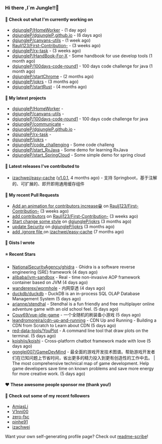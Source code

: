 ### Hi there ,I`m Jungle!!👋

#### 👷 Check out what I'm currently working on

- [dgjungleP/HomeWorker](https://github.com/dgjungleP/HomeWorker) -  (1 day ago)
- [dgjungleP/dgjungleP.github.io](https://github.com/dgjungleP/dgjungleP.github.io) -  (6 days ago)
- [dgjungleP/canvans-utils](https://github.com/dgjungleP/canvans-utils) -  (1 week ago)
- [Raulj123/First-Contribution-](https://github.com/Raulj123/First-Contribution-) -  (3 weeks ago)
- [dgjungleP/rx-task](https://github.com/dgjungleP/rx-task) -  (3 weeks ago)
- [dgjungleP/HandBook-For-X](https://github.com/dgjungleP/HandBook-For-X) - Some handbook for use develop tools (1 month ago)
- [dgjungleP/100days-code-round1](https://github.com/dgjungleP/100days-code-round1) - 100 days code challenge for java (1 month ago)
- [dgjungleP/startChrome](https://github.com/dgjungleP/startChrome) -  (2 months ago)
- [dgjungleP/jokrs](https://github.com/dgjungleP/jokrs) -  (3 months ago)
- [dgjungleP/startRust](https://github.com/dgjungleP/startRust) -  (4 months ago)

#### 🌱 My latest projects

- [dgjungleP/HomeWorker](https://github.com/dgjungleP/HomeWorker) - 
- [dgjungleP/canvans-utils](https://github.com/dgjungleP/canvans-utils) - 
- [dgjungleP/100days-code-round1](https://github.com/dgjungleP/100days-code-round1) - 100 days code challenge for java
- [dgjungleP/communicate](https://github.com/dgjungleP/communicate) - 
- [dgjungleP/dgjungleP.github.io](https://github.com/dgjungleP/dgjungleP.github.io) - 
- [dgjungleP/rx-task](https://github.com/dgjungleP/rx-task) - 
- [dgjungleP/jokrs](https://github.com/dgjungleP/jokrs) - 
- [dgjungleP/code_challenging](https://github.com/dgjungleP/code_challenging) - Some code challeng
- [dgjungleP/start_RxJava](https://github.com/dgjungleP/start_RxJava) - Some demo for learning RxJava
- [dgjungleP/start_SpringCloud](https://github.com/dgjungleP/start_SpringCloud) - Some simple demo for spring cloud 

#### 🔭 Latest releases I've contributed to

- [izachwei/easy-cache](https://github.com/izachwei/easy-cache) ([v1.0.1](https://github.com/izachwei/easy-cache/releases/tag/v1.0.1), 4 months ago) - 支持 Springboot，基于注解的、可扩展的、即开即用通用缓存组件

#### 🔨 My recent Pull Requests

- [Add  an animation for contributors increase😁](https://github.com/Raulj123/First-Contribution-/pull/4) on [Raulj123/First-Contribution-](https://github.com/Raulj123/First-Contribution-) (3 weeks ago)
- [add contributors](https://github.com/Raulj123/First-Contribution-/pull/3) on [Raulj123/First-Contribution-](https://github.com/Raulj123/First-Contribution-) (3 weeks ago)
- [Start change some style](https://github.com/dgjungleP/jokrs/pull/2) on [dgjungleP/jokrs](https://github.com/dgjungleP/jokrs) (3 months ago)
- [update Security](https://github.com/dgjungleP/jokrs/pull/1) on [dgjungleP/jokrs](https://github.com/dgjungleP/jokrs) (3 months ago)
- [add .ignore file ](https://github.com/izachwei/easy-cache/pull/2) on [izachwei/easy-cache](https://github.com/izachwei/easy-cache) (7 months ago)


#### 📓 Gists I wrote


#### ⭐ Recent Stars

- [NationalSecurityAgency/ghidra](https://github.com/NationalSecurityAgency/ghidra) - Ghidra is a software reverse engineering (SRE) framework (4 days ago)
- [alibaba/jvm-sandbox](https://github.com/alibaba/jvm-sandbox) - Real - time non-invasive AOP framework container based on JVM (4 days ago)
- [wandererex/wormhole](https://github.com/wandererex/wormhole) - 内网穿透 (4 days ago)
- [duckdb/duckdb](https://github.com/duckdb/duckdb) - DuckDB is an in-process SQL OLAP Database Management System (5 days ago)
- [arianne/stendhal](https://github.com/arianne/stendhal) - Stendhal is a fun friendly and free multiplayer online adventure game with an old school feel. (5 days ago)
- [Couy69/vue-idle-game](https://github.com/Couy69/vue-idle-game) - 一个全随机的刷装备小游戏 (5 days ago)
- [leandromoreira/cdn-up-and-running](https://github.com/leandromoreira/cdn-up-and-running) - CDN Up and Running - Building a CDN from Scratch to Learn about CDN (5 days ago)
- [red-data-tools/YouPlot](https://github.com/red-data-tools/YouPlot) - A command line tool that draw plots on the terminal. (5 days ago)
- [koishijs/koishi](https://github.com/koishijs/koishi) - Cross-platform chatbot framework made with love (5 days ago)
- [gonglei007/GameDevMind](https://github.com/gonglei007/GameDevMind) - 最全面的游戏开发技术图谱。帮助游戏开发者们在已知问题上节省时间，省出更多的精力投入到更有创造性的工作中去。 | The most comprehensive technical map of game development. Help game developers save time on known problems and save more energy for more creative work. (5 days ago)

#### ❤️ These awesome people sponsor me (thank you!)


#### 👯 Check out some of my recent followers

- [AmiasLi](https://github.com/AmiasLi)
- [V1nni00](https://github.com/V1nni00)
- [zero-fsc](https://github.com/zero-fsc)
- [pinhe91](https://github.com/pinhe91)
- [izachwei](https://github.com/izachwei)

Want your own self-generating profile page? Check out [readme-scribe](https://github.com/muesli/readme-scribe)!
